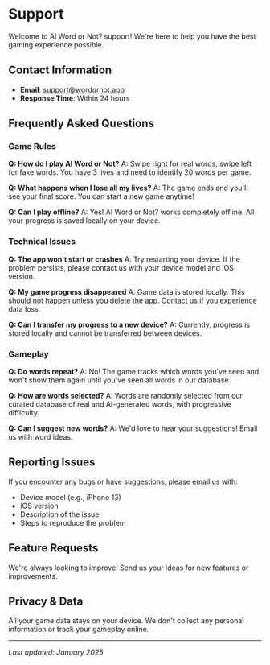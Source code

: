 # Support

Welcome to AI Word or Not? support! We're here to help you have the best gaming experience possible.

## Contact Information
- **Email**: support@wordornot.app
- **Response Time**: Within 24 hours

## Frequently Asked Questions

### Game Rules
**Q: How do I play AI Word or Not?**
A: Swipe right for real words, swipe left for fake words. You have 3 lives and need to identify 20 words per game.

**Q: What happens when I lose all my lives?**
A: The game ends and you'll see your final score. You can start a new game anytime!

**Q: Can I play offline?**
A: Yes! AI Word or Not? works completely offline. All your progress is saved locally on your device.

### Technical Issues
**Q: The app won't start or crashes**
A: Try restarting your device. If the problem persists, please contact us with your device model and iOS version.

**Q: My game progress disappeared**
A: Game data is stored locally. This should not happen unless you delete the app. Contact us if you experience data loss.

**Q: Can I transfer my progress to a new device?**
A: Currently, progress is stored locally and cannot be transferred between devices.

### Gameplay
**Q: Do words repeat?**
A: No! The game tracks which words you've seen and won't show them again until you've seen all words in our database.

**Q: How are words selected?**
A: Words are randomly selected from our curated database of real and AI-generated words, with progressive difficulty.

**Q: Can I suggest new words?**
A: We'd love to hear your suggestions! Email us with word ideas.

## Reporting Issues
If you encounter any bugs or have suggestions, please email us with:
- Device model (e.g., iPhone 13)
- iOS version
- Description of the issue
- Steps to reproduce the problem

## Feature Requests
We're always looking to improve! Send us your ideas for new features or improvements.

## Privacy & Data
All your game data stays on your device. We don't collect any personal information or track your gameplay online.

---

*Last updated: January 2025*
